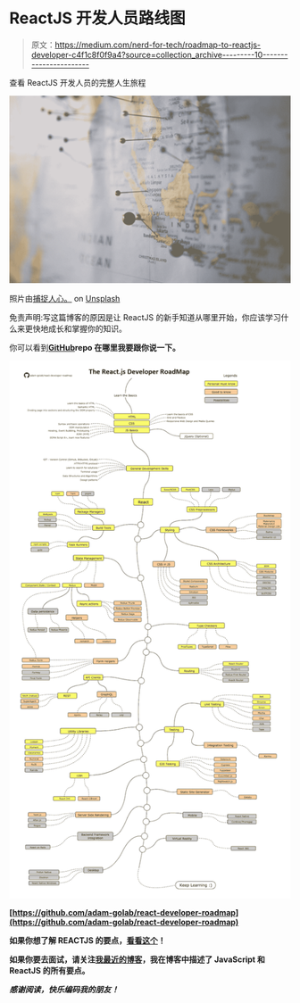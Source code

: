 # ReactJS 开发人员路线图

> 原文：<https://medium.com/nerd-for-tech/roadmap-to-reactjs-developer-c4f1c8f0f9a4?source=collection_archive---------10----------------------->

查看 ReactJS 开发人员的完整人生旅程

![](img/83926d69d861394ad01185882b16a4a0.png)

照片由[捕捉人心。](https://unsplash.com/@dead____artist?utm_source=medium&utm_medium=referral) on [Unsplash](https://unsplash.com?utm_source=medium&utm_medium=referral)

免责声明:写这篇博客的原因是让 ReactJS 的新手知道从哪里开始，你应该学习什么来更快地成长和掌握你的知识。

你可以看到[**GitHub**](https://github.com/adam-golab/react-developer-roadmap)**repo 在哪里我要跟你说一下。**

**![](img/e5d6c0a7524ba08252170f4731a1f202.png)**

**[https://github.com/adam-golab/react-developer-roadmap](https://github.com/adam-golab/react-developer-roadmap)**

**如果你想了解 REACTJS 的要点，[看看这个](https://arunkashyap199.medium.com/key-points-of-react-5b394068c98d?source=your_stories_page-------------------------------------)！**

**如果你要去面试，请关注[我最近的博客](/nerd-for-tech/beat-every-reactjs-interview-with-these-questions-15971921d9f8)，我在博客中描述了 JavaScript 和 ReactJS 的所有要点。**

*****感谢阅读，快乐编码我的朋友！*****